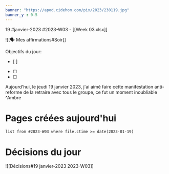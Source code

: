 ```yaml
---
banner: "https://apod.cidehom.com/pix/2023/230119.jpg"
banner_y : 0.5
---
```

19 #janvier-2023 #2023-W03 - [[Week 03.xlsx]]

![[🗣️ Mes affirmations#Soir]]

Objectifs du jour:
- [ ] 
- [ ] 
- [ ] 


Aujourd'hui, le jeudi 19 janvier 2023, j'ai aimé faire cette manifestation anti-reforme de la retraire avec tous le groupe, ce fut un moment inoubliable ^Ambre

# Pages créées aujourd'hui
```dataview
list from #2023-W03 where file.ctime >= date(2023-01-19)
```

# Décisions du jour
![[Décisions#19 janvier-2023 2023-W03]]